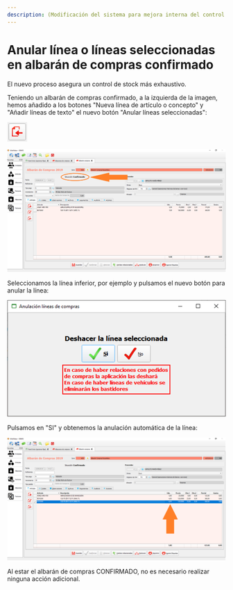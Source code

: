 ```yaml
---
description: (Modificación del sistema para mejora interna del control de stock)
---
```


# Anular línea o líneas seleccionadas en albarán de compras confirmado

El nuevo proceso asegura un control de stock más exhaustivo.&#x20;

Teniendo un albarán de compras confirmado, a la izquierda de la imagen, hemos añadido a los botones "Nueva línea de artículo o concepto" y "Añadir líneas de texto" el nuevo botón "Anular líneas seleccionadas":

![Anular líneas seleccionadas](<../../.gitbook/assets/image (329).png>)

![](<../../.gitbook/assets/image (327).png>)

Seleccionamos la línea inferior, por ejemplo y pulsamos el nuevo botón para anular la línea:

![](<../../.gitbook/assets/image (330).png>)

Pulsamos en "SI" y obtenemos la anulación automática de la línea:

![](<../../.gitbook/assets/image (331).png>)

Al estar el albarán de compras CONFIRMADO, no es necesario realizar ninguna acción adicional.
